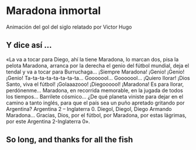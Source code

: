 # Maradona inmortal

Animación del gol del siglo relatado por Victor Hugo

## Y dice así ...

«La va a tocar para Diego, ahí la tiene Maradona, lo marcan dos, pisa la pelota Maradona, arranca por la derecha el genio del fútbol mundial, deja el tendal y va a tocar para Burruchaga… ¡Siempre Maradona! ¡Genio! ¡Genio! ¡Genio! Ta-ta-ta-ta-ta-ta-ta-ta… Gooooool… Gooooool… ¡Quiero llorar! ¡Dios Santo, viva el fútbol! ¡Golaaazooo! ¡Diegoooool! ¡Maradona! Es para llorar, perdónenme… Maradona, en recorrida memorable, en la jugada de todos los tiempos… Barrilete cósmico… ¿De qué planeta viniste para dejar en el camino a tanto inglés, para que el país sea un puño apretado gritando por Argentina? Argentina 2 – Inglaterra 0. Diegol, Diegol, Diego Armando Maradona… Gracias, Dios, por el fútbol, por Maradona, por estas lágrimas, por este Argentina 2-Inglaterra 0».

## So long, and thanks for all the fish